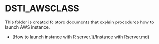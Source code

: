 # DSTI_AWSCLASS
This folder is created fo store documents that explain procedures how to launch AWS instance.

* [How to launch instance with R server.](/Instance with Rserver.md)
